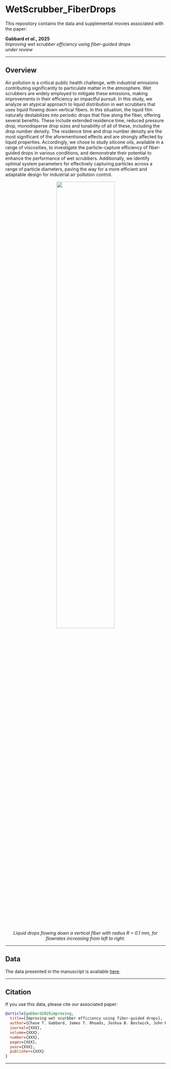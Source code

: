 # WetScrubber_FiberDrops

This repository contains the data and supplemental movies associated with the paper:

**Gabbard _et al_., 2025**  
_Improving wet scrubber efficiency using fiber-guided drops_  
_under review_

---

## Overview

Air pollution is a critical public health challenge, with industrial emissions contributing significantly to particulate matter in the atmosphere. Wet scrubbers are widely employed to mitigate these emissions, making improvements in their efficiency an impactful pursuit. In this study, we analyze an atypical approach to liquid distribution in wet scrubbers that uses liquid flowing down vertical fibers. In this situation, the liquid film naturally destabilizes into periodic drops that flow along the fiber, offering several benefits. These include extended residence time, reduced pressure drop, monodisperse drop sizes and tunability of all of these, including the drop number density. The residence time and drop number density are the most significant of the aforementioned effects and are strongly affected by liquid properties. Accordingly, we chose to study silicone oils, available in a range of viscosities, to investigate the particle-capture efficiency of fiber-guided drops in various conditions, and demonstrate their potential to enhance the performance of wet scrubbers. Additionally, we identify optimal system parameters for effectively capturing particles across a range of particle diameters, paving the way for a more efficient and adaptable design for industrial air pollution control.

<p align="center">
<img src="Supplemental%20Movies/Movie1.gif" width="60%"><br>
</p>

<p align="center">
  <em>
    Liquid drops flowing down a vertical fiber with radius R = 0.1 mm, for flowrates increasing from left to right.
  </em>
</p>

---

## Data

The data presented in the manuscript is available [here](Data/Data.xlsx).

---

## Citation

If you use this data, please cite our associated paper:

```bibtex
@article{gabbard2025improving,
  title={Improving wet scurbber efficiency using fiber-guided drops},
  author={Chase T. Gabbard, James T. Rhoads, Joshua B. Bostwick, John R. Saylor},
  journal={XXX},
  volume={XXX},
  number={XXX},
  pages={XXX},
  year={XXX},
  publisher={XXX}
}
```

---
